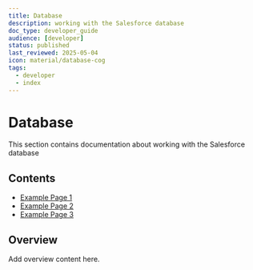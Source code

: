 ```yaml
---
title: Database
description: working with the Salesforce database
doc_type: developer_guide
audience: [developer]
status: published
last_reviewed: 2025-05-04
icon: material/database-cog
tags:
  - developer
  - index
---
```


# Database

This section contains documentation about working with the Salesforce database

## Contents

- [Example Page 1](#)
- [Example Page 2](#)
- [Example Page 3](#)

## Overview

Add overview content here.
